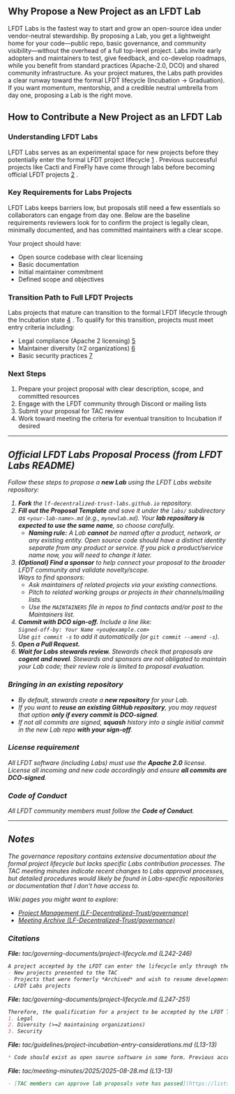 [//]: # (SPDX-License-Identifier: CC-BY-4.0)

## Why Propose a New Project as an LFDT Lab

LFDT Labs is the fastest way to start and grow an open-source idea under vendor-neutral stewardship. By proposing a Lab, you get a lightweight home for your code—public repo, basic governance, and community visibility—without the overhead of a full top-level project. Labs invite early adopters and maintainers to test, give feedback, and co-develop roadmaps, while you benefit from standard practices (Apache-2.0, DCO) and shared community infrastructure. As your project matures, the Labs path provides a clear runway toward the formal LFDT lifecycle (Incubation → Graduation). If you want momentum, mentorship, and a credible neutral umbrella from day one, proposing a Lab is the right move.

## How to Contribute a New Project as an LFDT Lab

### Understanding LFDT Labs
LFDT Labs serves as an experimental space for new projects before they potentially enter the formal LFDT project lifecycle [1](#1-0) . Previous successful projects like Cacti and FireFly have come through labs before becoming official LFDT projects [2](#1-1) .

### Key Requirements for Labs Projects
LFDT Labs keeps barriers low, but proposals still need a few essentials so collaborators can engage from day one. Below are the baseline requirements reviewers look for to confirm the project is legally clean, minimally documented, and has committed maintainers with a clear scope.<br>
 
 Your project should have:
   - Open source codebase with clear licensing
   - Basic documentation
   - Initial maintainer commitment
   - Defined scope and objectives

### Transition Path to Full LFDT Projects
Labs projects that mature can transition to the formal LFDT lifecycle through the Incubation state [4](#1-3) . To qualify for this transition, projects must meet entry criteria including:

- Legal compliance (Apache 2 licensing) [5](#1-4) 
- Maintainer diversity (≥2 organizations) [6](#1-5) 
- Basic security practices [7](#1-6) 

### Next Steps
1. Prepare your project proposal with clear description, scope, and committed resources
2. Engage with the LFDT community through Discord or mailing lists
3. Submit your proposal for TAC review
4. Work toward meeting the criteria for eventual transition to Incubation if desired

<cite />

---

## Official LFDT Labs Proposal Process (from LFDT Labs README)

Follow these steps to propose a **new Lab** using the LFDT Labs website repository:

1. **Fork** the `lf-decentralized-trust-labs.github.io` repository.
2. **Fill out the Proposal Template** and save it under the `labs/` subdirectory as `<your-lab-name>.md` (e.g., `mynewlab.md`). Your **lab repository is expected to use the same name**, so choose carefully.  
   - **Naming rule:** A Lab **cannot** be named after a product, network, or any existing entity. Open source code should have a distinct identity separate from any product or service. If you pick a product/service name now, you will need to change it later.
3. **(Optional) Find a sponsor** to help connect your proposal to the broader LFDT community and validate novelty/scope.  
   Ways to find sponsors:  
   - Ask maintainers of related projects via your existing connections.  
   - Pitch to related working groups or projects in their channels/mailing lists.  
   - Use the `MAINTAINERS` file in repos to find contacts and/or post to the Maintainers list.  
4. **Commit with DCO sign-off.** Include a line like:  
   `Signed-off-by: Your Name <you@example.com>`  
   Use `git commit -s` to add it automatically (or `git commit --amend -s`).
5. **Open a Pull Request.**
6. **Wait for Labs stewards review.** Stewards check that proposals are **cogent and novel**. Stewards and sponsors are not obligated to maintain your Lab code; their review role is limited to proposal evaluation.

### Bringing in an existing repository
- By default, stewards create a **new repository** for your Lab.  
- If you want to **reuse an existing GitHub repository**, you may request that option **only if every commit is DCO-signed**.  
- If not all commits are signed, **squash** history into a single initial commit in the new Lab repo **with your sign-off**.

### License requirement
All LFDT software (including Labs) must use the **Apache 2.0** license. License all incoming and new code accordingly and ensure **all commits are DCO-signed**.

### Code of Conduct
All LFDT community members must follow the **Code of Conduct**.

---

## Notes

The governance repository contains extensive documentation about the formal project lifecycle but lacks specific Labs contribution processes. The TAC meeting minutes indicate recent changes to Labs approval processes, but detailed procedures would likely be found in Labs-specific repositories or documentation that I don't have access to.

Wiki pages you might want to explore:
- [Project Management (LF-Decentralized-Trust/governance)](/wiki/LF-Decentralized-Trust/governance#3)
- [Meeting Archive (LF-Decentralized-Trust/governance)](/wiki/LF-Decentralized-Trust/governance#6.2)

### Citations

**File:** tac/governing-documents/project-lifecycle.md (L242-246)
```markdown
A project accepted by the LFDT can enter the lifecycle only through the *Incubation* state. This applies to:
- New projects presented to the TAC
- Projects that were formerly *Archived* and wish to resume development activity
- LFDT Labs projects

```

**File:** tac/governing-documents/project-lifecycle.md (L247-251)
```markdown
Therefore, the qualification for a project to be accepted by the LFDT TAC and to begin its official lifecycle is the set of criteria marked (6) in the above diagram, namely:
1. Legal
2. Diversity (>=2 maintaining organizations)
3. Security

```

**File:** tac/guidelines/project-incubation-entry-considerations.md (L13-13)
```markdown
* Code should exist as open source software in some form. Previous accepted projects have come up through labs (e.g., Cacti, FireFly); while others previously had stand alone governance prior to joining (e.g., Besu).
```

**File:** tac/meeting-minutes/2025/2025-08-28.md (L13-13)
```markdown
- [TAC members can approve lab proposals vote has passed](https://lists.lfdecentralizedtrust.org/g/tac/topic/114818893#msg4140).
```
